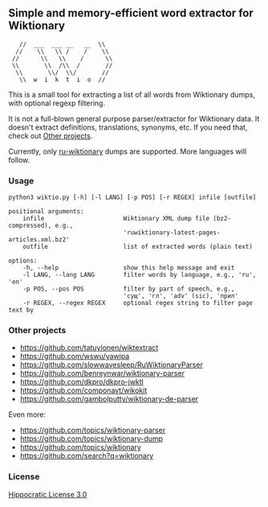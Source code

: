 ## Simple and memory-efficient word extractor for Wiktionary ##

```
   //  ___  ___ __   __  \\
  //    \\   \\ /    /    \\
 //      \\   \\    /      \\
 \\       \\  /\\  /       //
  \\       \\/  \\/       //
   \\  w  i  k  t  i  o  //
```

This is a small tool for extracting a list of all words from Wiktionary dumps, with optional regexp filtering.

It is not a full-blown general purpose parser/extractor for Wiktionary data. It doesn't extract definitions, translations, synonyms, etc. If you need that, check out [Other projects](#other-projects).

Currently, only [ru-wiktionary](https://ru.wiktionary.org/) dumps are supported. More languages will follow.

### Usage ###

```
python3 wiktio.py [-h] [-l LANG] [-p POS] [-r REGEX] infile [outfile]

positional arguments:
	infile                      Wiktionary XML dump file (bz2-compressed), e.g.,
	                            'ruwiktionary-latest-pages-articles.xml.bz2'
	outfile                     list of extracted words (plain text)

options:
	-h, --help                  show this help message and exit
	-l LANG, --lang LANG        filter words by language, e.g., 'ru', 'en'
	-p POS, --pos POS           filter by part of speech, e.g.,
	                            'сущ', 'гл', 'adv' (sic), 'прил'
	-r REGEX, --regex REGEX     optional regex string to filter page text by
```

### Other projects ###

- https://github.com/tatuylonen/wiktextract
- https://github.com/wswu/yawipa
- https://github.com/slowwavesleep/RuWiktionaryParser
- https://github.com/benreynwar/wiktionary-parser
- https://github.com/dkpro/dkpro-jwktl
- https://github.com/componavt/wikokit
- https://github.com/gambolputty/wiktionary-de-parser

Even more:

- https://github.com/topics/wiktionary-parser
- https://github.com/topics/wiktionary-dump
- https://github.com/topics/wiktionary
- https://github.com/search?q=wiktionary

### License ###

[Hippocratic License 3.0](https://firstdonoharm.dev/)
